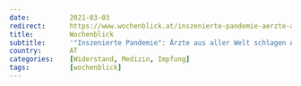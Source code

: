```yaml
---
date:          2021-03-03
redirect:      https://www.wochenblick.at/inszenierte-pandemie-aerzte-aus-aller-welt-schlagen-alarm/
title:         Wochenblick
subtitle:      '"Inszenierte Pandemie": Ärzte aus aller Welt schlagen Alarm!'
country:       AT
categories:    [Widerstand, Medizin, Impfung]
tags:          [wochenblick]
---
```

